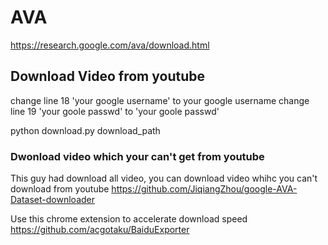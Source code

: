 # AVA
https://research.google.com/ava/download.html

## Download Video from youtube
change line 18 'your google username' to your google username
change line 19 'your goole passwd' to 'your goole passwd'

python download.py download_path

### Dwonload video which your can't get from youtube
This guy had download all video, you can download video whihc you can't download from youtube 
https://github.com/JiqiangZhou/google-AVA-Dataset-downloader

Use this chrome extension to accelerate download speed
https://github.com/acgotaku/BaiduExporter


